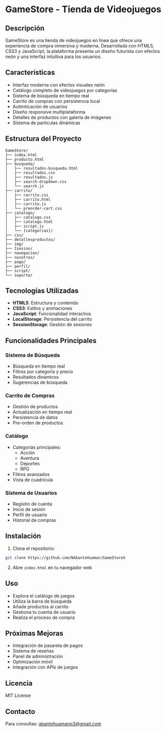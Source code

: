 # GameStore - Tienda de Videojuegos

## Descripción
GameStore es una tienda de videojuegos en línea que ofrece una experiencia de compra inmersiva y moderna. Desarrollada con HTML5, CSS3 y JavaScript, la plataforma presenta un diseño futurista con efectos neón y una interfaz intuitiva para los usuarios.

## Características
- Interfaz moderna con efectos visuales neón
- Catálogo completo de videojuegos por categorías
- Sistema de búsqueda en tiempo real
- Carrito de compras con persistencia local
- Autenticación de usuarios
- Diseño responsive multiplataforma
- Detalles de productos con galería de imágenes
- Sistema de partículas dinámicas

## Estructura del Proyecto
```
GameStore/
├── index.html
├── producto.html
├── busqueda/
│   ├── resultados-busqueda.html
│   ├── resultados.css
│   ├── resultados.js
│   ├── search-dropdown.css
│   └── search.js
├── carrito/
│   ├── carrito.css
│   ├── carrito.html
│   ├── carrito.js
│   └── preorder-cart.css
├── catalogo/
│   ├── catalogo.css
│   ├── catalogo.html
│   ├── script.js
│   └── [categorías]/
├── css/
├── detallesproductos/
├── img/
├── Isesion/
├── navegacion/
├── nosotros/
├── pago/
├── perfil/
├── script/
└── soporte/
```

## Tecnologías Utilizadas
- **HTML5**: Estructura y contenido
- **CSS3**: Estilos y animaciones
- **JavaScript**: Funcionalidad interactiva
- **LocalStorage**: Persistencia del carrito
- **SessionStorage**: Gestión de sesiones

## Funcionalidades Principales

### Sistema de Búsqueda
- Búsqueda en tiempo real
- Filtros por categoría y precio
- Resultados dinámicos
- Sugerencias de búsqueda

### Carrito de Compras
- Gestión de productos
- Actualización en tiempo real
- Persistencia de datos
- Pre-orden de productos

### Catálogo
- Categorías principales:
  - Acción
  - Aventura
  - Deportes
  - RPG
- Filtros avanzados
- Vista de cuadrícula

### Sistema de Usuarios
- Registro de cuenta
- Inicio de sesión
- Perfil de usuario
- Historial de compras

## Instalación
1. Clona el repositorio:
```bash
git clone https://github.com/NAbantoHuaman/GameStoreX
```

2. Abre `index.html` en tu navegador web

## Uso
- Explora el catálogo de juegos
- Utiliza la barra de búsqueda
- Añade productos al carrito
- Gestiona tu cuenta de usuario
- Realiza el proceso de compra

## Próximas Mejoras
- Integración de pasarela de pagos
- Sistema de reseñas
- Panel de administración
- Optimización móvil
- Integración con APIs de juegos

## Licencia
MIT License

## Contacto
Para consultas: abantohuamanp3@gmail.com